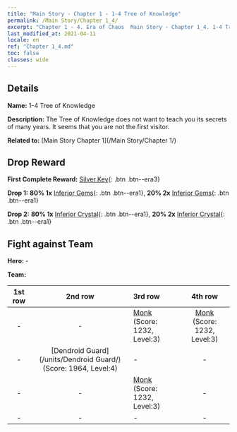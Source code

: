 ```yaml
---
title: "Main Story - Chapter 1 - 1-4 Tree of Knowledge"
permalink: /Main Story/Chapter 1_4/
excerpt: "Chapter 1 - 4. Era of Chaos  Main Story - Chapter 1_4. 1-4 Tree of Knowledge"
last_modified_at: 2021-04-11
locale: en
ref: "Chapter 1_4.md"
toc: false
classes: wide
---
```


## Details

 **Name:** 1-4 Tree of Knowledge

 **Description:** The Tree of Knowledge does not want to teach you its secrets of many years. It seems that you are not the first visitor.

 **Related to:** [Main Story Chapter 1](/Main Story/Chapter 1/)

## Drop Reward

 **First Complete Reward:** [Silver Key](/Items/con_693/){: .btn .btn--era3}

 **Drop 1:** **80% 1x** [Inferior Gems](/Items/mat_4/){: .btn .btn--era1}, **20% 2x** [Inferior Gems](/Items/mat_4/){: .btn .btn--era1}

 **Drop 2:** **80% 1x** [Inferior Crystal](/Items/mat_5/){: .btn .btn--era1}, **20% 2x** [Inferior Crystal](/Items/mat_5/){: .btn .btn--era1}


## Fight against Team
 **Hero:** -

 **Team:**


  | 1st row | 2nd row | 3rd row | 4th row |
  |:----:|:----:|:----|:----:|
  | - | - | [Monk](/units/Monk/) (Score: 1232, Level:3)  | [Monk](/units/Monk/) (Score: 1232, Level:3)  |
  | - | [Dendroid Guard](/units/Dendroid Guard/) (Score: 1964, Level:4)  | - | - |
  | - | - | [Monk](/units/Monk/) (Score: 1232, Level:3)  | - |
  | - | - | - | - |



